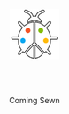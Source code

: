<br /><br />
<br /><br />

<div align="center"><img width="90" src="img/mt.png" /></div>

<br /><br />

<p align="center">Coming Sewn</p>

<br /><br />
